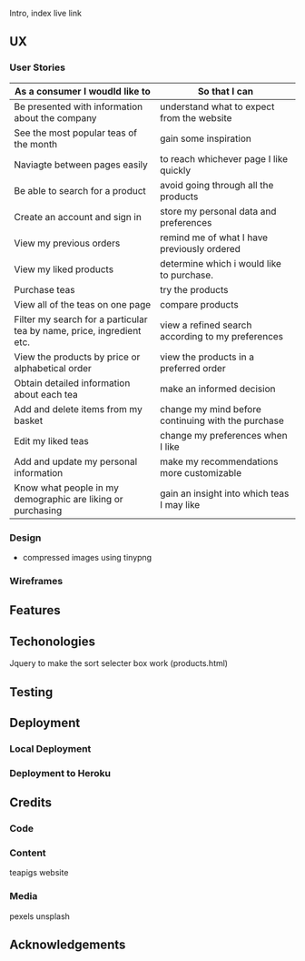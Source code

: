 Intro, index
live link
## UX
### User Stories
|As a consumer I woudld like to                                        |So that I can                                       |
|----------------------------------------------------------------------|----------------------------------------------------|
|Be presented with information about the company                       | understand what to expect from the website         |
|See the most popular teas of the month                                | gain some inspiration                              |
|Naviagte between pages easily                                         | to reach whichever page I like quickly             |
|Be able to search for a product                                       | avoid going through all the products               |
|Create an account and sign in                                         | store my personal data and preferences             |
|View my previous orders                                               | remind me of what I have previously ordered        |
|View my liked products                                                | determine which i would like to purchase.          |
|Purchase teas                                                         | try the products                                   |
|View all of the teas on one page                                      | compare products                                   |
|Filter my search for a particular tea by name, price, ingredient etc. | view a refined search according to my preferences  |
|View the products by price or alphabetical order                      | view the products in a preferred order             |
|Obtain detailed information about each tea                            | make an informed decision                          |
|Add and delete items from my basket                                   | change my mind before continuing with the purchase |
|Edit my liked teas                                                    | change my preferences when I like                  |
|Add and update my personal information                                | make my recommendations more customizable          |
|Know what people in my demographic are liking or purchasing           | gain an insight into which teas I may like         |

### Design
- compressed images using tinypng
### Wireframes
## Features
## Techonologies
Jquery to make the sort selecter box work (products.html)
## Testing
## Deployment
### Local Deployment
### Deployment to Heroku
## Credits
### Code
### Content
teapigs website
### Media
pexels
unsplash
## Acknowledgements
